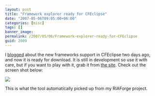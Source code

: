 ```yaml
---
layout: post
title: "Framework explorer ready for CFEclipse"
date: "2007-05-06T09:05:00+06:00"
categories: [misc]
tags: []
banner_image: 
permalink: /2007/05/06/Framework-explorer-ready-for-CFEclipse
guid: 2009
---
```


I <a href="http://ray.camdenfamily.com/index.cfm/2007/5/4/cfObjective--Mark-Drew-and-CFEclipse">blogged</a> about the new frameworks support in CFEclipse two days ago, and now it is ready for download. It is still in development so use it with care, but if you want to play with it, grab it from <a href="http://www.cfeclipse.org/index.cfm?event=page&page=download">the site</a>. Check out the screen shot below:

<img src="http://ray.camdenfamily.com/images/frameworks.jpg">

This is what the tool automatically picked up from my RIAForge project.